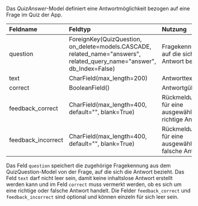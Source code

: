 Das *QuizAnswer*-Model definiert eine Antwortmöglichkeit bezogen auf eine Frage im Quiz der App.

| Feldname | Feldtyp | Nutzung |
| :--- | :--- | :--- |
| question | ForeignKey(QuizQuestion, on_delete=models.CASCADE, related_name="answers", related_query_name="answer", db_Index=False) | Fragekennung, auf die sich die Antwort bezieht. | 
| text | CharField(max_length=200) | Antworttext |
| correct | BooleanField() | Antwortgültigkeit |
| feedback_correct | CharField(max_length=400, default="", blank=True) | Rückmeldung für eine ausgewählte richtige Antwort | 
| feedback_incorrect | CharField(max_length=400, default="", blank=True) | Rückmeldung für eine ausgewählte falsche Antwort |

Das Feld `question` speichert die zugehörige Fragekennung aus dem QuizQuestion-Model von der Frage, auf die sich die 
Antwort bezieht. Das Feld `text` darf nicht leer sein, damit keine inhaltslose Antwort erstellt werden kann und im 
Feld `correct` muss vermerkt werden, ob es sich um eine richtige oder falsche Antwort handelt. Die Felder 
`feedback_correct` und `feedback_incorrect` sind optional und können einzeln für sich leer sein.
